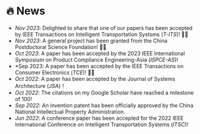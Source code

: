 # 🔥 News
- *Nov 2023*: Delighted to share that one of our papers has been accepted by IEEE Transactions on Intelligent Transportation Systsms (*T-ITS*)! 🎉🎉
- *Nov 2023*: A general project has been granted from the China Postdoctoral Science Foundation! 🎉🎉
- *Oct 2023*: A paper has been accepted by the 2023 IEEE International Symposium on Product Compliance Engineering-Asia (*ISPCE-AS*)!
- *Sep 2023: A paper has been accepted by the IEEE Transactions on Consumer Electronics (*TCE*)! 🎉🎉
- *Oct 2022*: A paper has been accepted by the Journal of Systems Architecture (*JSA*)！
- *Oct 2022*: The citations on my Google Scholar have reached a milestone of 100!
- *Sep 2022*: An invention patent has been officially approved by the China National Intellectual Property Administration.
- *Jun 2022*: A conference paper has been accepted for the 2022 IEEE International Conference on Intelligent Transportation Systems (*ITSC*)!
